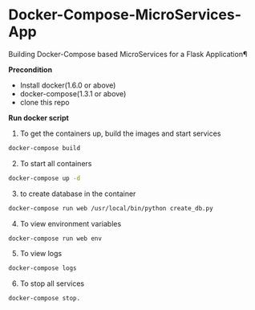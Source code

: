 # Docker-Compose-MicroServices-App
Building Docker-Compose based MicroServices for a Flask Application¶

**Precondition**
* Install docker(1.6.0 or above)
* docker-compose(1.3.1 or above)
* clone this repo

**Run docker script**
1. To get the containers up, build the images and start services
```sh
docker-compose build
```

2. To start all containers
```sh 
docker-compose up -d
```

3. to create database in the container
```sh
docker-compose run web /usr/local/bin/python create_db.py
```

4. To view environment variables
```sh
docker-compose run web env
```

5. To view logs
```sh
docker-compose logs
```

6. To stop all services
```sh
docker-compose stop.
```
